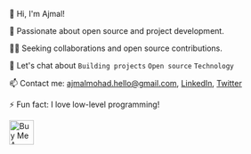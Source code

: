 👋 Hi, I'm Ajmal!

🌱 Passionate about open source and project development.

👨‍💻 Seeking collaborations and open source contributions.

💬 Let's chat about ```Building projects``` ```Open source``` ```Technology```

📫 Contact me: ajmalmohad.hello@gmail.com, [LinkedIn](https://www.linkedin.com/in/ajmalmohad/), [Twitter](https://twitter.com/ajmalmohad_/)

⚡ Fun fact: I love low-level programming!

<a href="https://www.buymeacoffee.com/ajmalmohad" target="_blank"><img src="https://cdn.buymeacoffee.com/buttons/v2/arial-yellow.png" alt="Buy Me A Coffee" style="height: 44px !important;" ></a>

